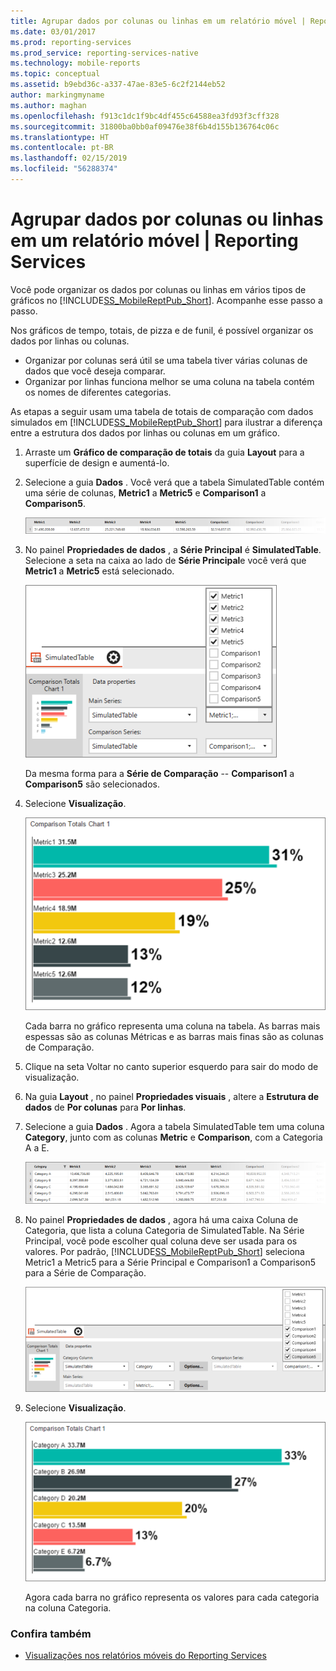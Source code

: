 ```yaml
---
title: Agrupar dados por colunas ou linhas em um relatório móvel | Reporting Services | Microsoft Docs
ms.date: 03/01/2017
ms.prod: reporting-services
ms.prod_service: reporting-services-native
ms.technology: mobile-reports
ms.topic: conceptual
ms.assetid: b9ebd36c-a337-47ae-83e5-6c2f2144eb52
author: markingmyname
ms.author: maghan
ms.openlocfilehash: f913c1dc1f9bc4df455c64588ea3fd93f3cff328
ms.sourcegitcommit: 31800ba0bb0af09476e38f6b4d155b136764c06c
ms.translationtype: HT
ms.contentlocale: pt-BR
ms.lasthandoff: 02/15/2019
ms.locfileid: "56288374"
---
```

# <a name="group-data-by-columns-or-rows-in-a-mobile-report--reporting-services"></a>Agrupar dados por colunas ou linhas em um relatório móvel | Reporting Services
Você pode organizar os dados por colunas ou linhas em vários tipos de gráficos no [!INCLUDE[SS_MobileReptPub_Short](../../includes/ss-mobilereptpub-short.md)]. Acompanhe esse passo a passo.

Nos gráficos de tempo, totais, de pizza e de funil, é possível organizar os dados por linhas ou colunas. 
* Organizar por colunas será útil se uma tabela tiver várias colunas de dados que você deseja comparar. 
* Organizar por linhas funciona melhor se uma coluna na tabela contém os nomes de diferentes categorias. 

As etapas a seguir usam uma tabela de totais de comparação com dados simulados em [!INCLUDE[SS_MobileReptPub_Short](../../includes/ss-mobilereptpub-short.md)] para ilustrar a diferença entre a estrutura dos dados por linhas ou colunas em um gráfico.  

1. Arraste um **Gráfico de comparação de totais** da guia **Layout** para a superfície de design e aumentá-lo.

2. Selecione a guia **Dados** . Você verá que a tabela SimulatedTable contém uma série de colunas, **Metric1** a **Metric5** e **Comparison1** a **Comparison5**. 

   ![mobile-report-data-group-column](../../reporting-services/mobile-reports/media/mobile-report-data-group-column.png)

3. No painel **Propriedades de dados** , a **Série Principal** é **SimulatedTable**. Selecione a seta na caixa ao lado de **Série Principal**e você verá que **Metric1** a **Metric5** está selecionado.

   ![mobile-report-properties-columns](../../reporting-services/mobile-reports/media/mobile-report-properties-columns.png)

   Da mesma forma para a **Série de Comparação** -- **Comparison1** a **Comparison5** são selecionados.
   
4. Selecione **Visualização**.

   ![mobile-report-chart-by-columns](../../reporting-services/mobile-reports/media/mobile-report-chart-by-columns.png)

   Cada barra no gráfico representa uma coluna na tabela. As barras mais espessas são as colunas Métricas e as barras mais finas são as colunas de Comparação.

5. Clique na seta Voltar no canto superior esquerdo para sair do modo de visualização.

6. Na guia **Layout** , no painel **Propriedades visuais** , altere a **Estrutura de dados** de **Por colunas** para **Por linhas**.  

7. Selecione a guia **Dados** . Agora a tabela SimulatedTable tem uma coluna **Category**, junto com as colunas **Metric** e **Comparison**, com a Categoria A a E. 

   ![mobile-report-data-group-rows](../../reporting-services/mobile-reports/media/mobile-report-data-group-rows.png)

8.  No painel **Propriedades de dados** , agora há uma caixa Coluna de Categoria, que lista a coluna Categoria de SimulatedTable. Na Série Principal, você pode escolher qual coluna deve ser usada para os valores. Por padrão, [!INCLUDE[SS_MobileReptPub_Short](../../includes/ss-mobilereptpub-short.md)] seleciona Metric1 a Metric5 para a Série Principal e Comparison1 a Comparison5 para a Série de Comparação. 

    ![mobile-report-properties-rows](../../reporting-services/mobile-reports/media/mobile-report-properties-rows.png)

9. Selecione **Visualização**.

   ![mobile-report-chart-by-rows](../../reporting-services/mobile-reports/media/mobile-report-chart-by-rows.png)

   Agora cada barra no gráfico representa os valores para cada categoria na coluna Categoria.

### <a name="see-also"></a>Confira também
* [Visualizações nos relatórios móveis do Reporting Services](../../reporting-services/mobile-reports/add-visualizations-to-reporting-services-mobile-reports.md)
